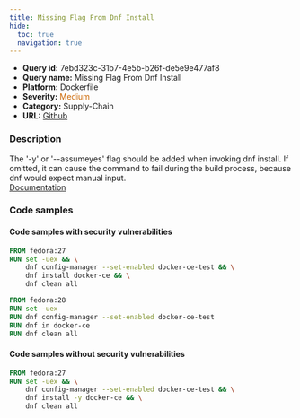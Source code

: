 ```yaml
---
title: Missing Flag From Dnf Install
hide:
  toc: true
  navigation: true
---
```


<style>
  .highlight .hll {
    background-color: #ff171742;
  }
  .md-content {
    max-width: 1100px;
    margin: 0 auto;
  }
</style>

-   **Query id:** 7ebd323c-31b7-4e5b-b26f-de5e9e477af8
-   **Query name:** Missing Flag From Dnf Install
-   **Platform:** Dockerfile
-   **Severity:** <span style="color:#C60">Medium</span>
-   **Category:** Supply-Chain
-   **URL:** [Github](https://github.com/Checkmarx/kics/tree/master/assets/queries/dockerfile/missing_flag_from_dnf_install)

### Description
The '-y' or '--assumeyes' flag should be added when invoking dnf install. If omitted, it can cause the command to fail during the build process, because dnf would expect manual input.<br>
[Documentation](https://docs.docker.com/develop/develop-images/dockerfile_best-practices/#run)

### Code samples
#### Code samples with security vulnerabilities
```dockerfile title="Postitive test num. 1 - dockerfile file" hl_lines="2 10"
FROM fedora:27
RUN set -uex && \
    dnf config-manager --set-enabled docker-ce-test && \
    dnf install docker-ce && \
    dnf clean all

FROM fedora:28
RUN set -uex
RUN dnf config-manager --set-enabled docker-ce-test
RUN dnf in docker-ce
RUN dnf clean all
```


#### Code samples without security vulnerabilities
```dockerfile title="Negative test num. 1 - dockerfile file"
FROM fedora:27
RUN set -uex && \
    dnf config-manager --set-enabled docker-ce-test && \
    dnf install -y docker-ce && \
    dnf clean all
```
